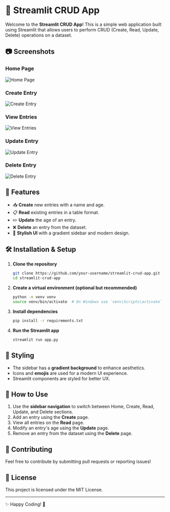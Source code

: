 # 📌 Streamlit CRUD App

Welcome to the **Streamlit CRUD App**! This is a simple web application built using Streamlit that allows users to perform CRUD (Create, Read, Update, Delete) operations on a dataset.

## 📷 Screenshots

### Home Page
![Home Page](screenshots/home.png)

### Create Entry
![Create Entry](screenshots/create.png)

### View Entries
![View Entries](screenshots/read.png)

### Update Entry
![Update Entry](screenshots/update.png)

### Delete Entry
![Delete Entry](screenshots/delete.png)

## 🚀 Features
- 📥 **Create** new entries with a name and age.
- 📋 **Read** existing entries in a table format.
- ✏️ **Update** the age of an entry.
- ❌ **Delete** an entry from the dataset.
- 🎨 **Stylish UI** with a gradient sidebar and modern design.

## 🛠 Installation & Setup

1. **Clone the repository**
   ```sh
   git clone https://github.com/your-username/streamlit-crud-app.git
   cd streamlit-crud-app
   ```

2. **Create a virtual environment (optional but recommended)**
   ```sh
   python -m venv venv
   source venv/bin/activate  # On Windows use `venv\Scripts\activate`
   ```

3. **Install dependencies**
   ```sh
   pip install -r requirements.txt
   ```

4. **Run the Streamlit app**
   ```sh
   streamlit run app.py
   ```

## 🎨 Styling
- The sidebar has a **gradient background** to enhance aesthetics.
- Icons and **emojis** are used for a modern UI experience.
- Streamlit components are styled for better UX.

## 📌 How to Use
1. Use the **sidebar navigation** to switch between Home, Create, Read, Update, and Delete sections.
2. Add an entry using the **Create** page.
3. View all entries on the **Read** page.
4. Modify an entry's age using the **Update** page.
5. Remove an entry from the dataset using the **Delete** page.

## 🤝 Contributing
Feel free to contribute by submitting pull requests or reporting issues!

## 📄 License
This project is licensed under the MIT License.

---
✨ Happy Coding! 🚀

